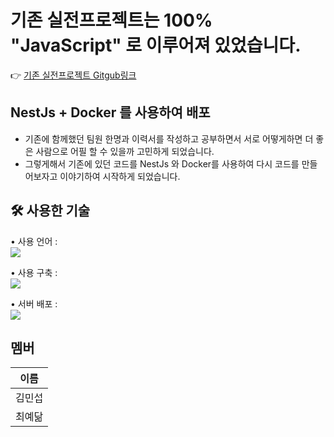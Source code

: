 # 기존 실전프로젝트는 100% "JavaScript" 로 이루어져 있었습니다.
👉  [기존 실전프로젝트 Gitgub링크](https://github.com/HH99-NO1/DMMHN-BE)
&nbsp;
## NestJs + Docker 를 사용하여 배포
- 기존에 함께했던 팀원 한명과 이력서를 작성하고 공부하면서 서로 어떻게하면 더 좋은 사람으로 어필 할 수 있을까 고민하게 되었습니다.
- 그렇게해서 기존에 있던 코드를 NestJs 와 Docker를 사용하여 다시 코드를 만들어보자고 이야기하여 시작하게 되었습니다.
&nbsp;
## 🛠 사용한 기술
• 사용 언어 :  
<img src="https://img.shields.io/badge/typeScript-3178C6?style=for-the-badge&logo=typeScript&logoColor=black">  

• 사용 구축 :  
<img src="https://img.shields.io/badge/NestJS-E0234E?style=flat&logo=NestJS&logoColor=E0234E&labelColor=white">

• 서버 배포 :  
<img src="https://img.shields.io/badge/Docker-2496ED?style=for-the-badge&logo=Docker&logoColor=black">  

## 멤버
| 이름 |
|--|
| 김민섭 |
| 최예닮 |
